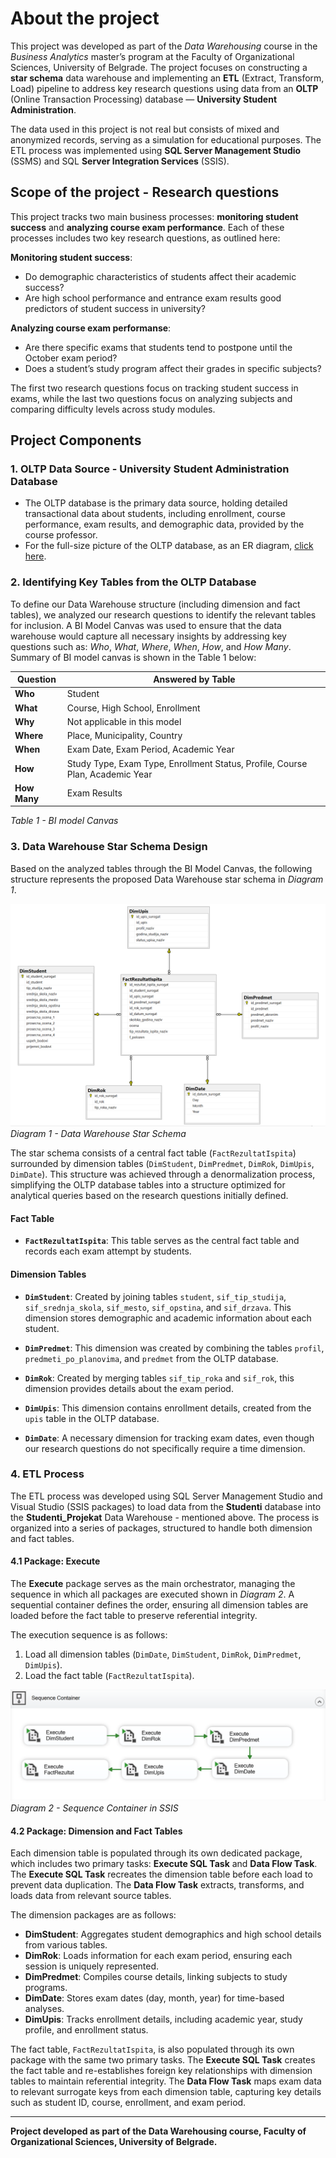 # About the project

This project was developed as part of the *Data Warehousing* course in the *Business Analytics* master’s program at the Faculty of Organizational Sciences, University of Belgrade. The project focuses on constructing a **star schema** data warehouse and implementing an **ETL** (Extract, Transform, Load) pipeline to address key research questions using data from an **OLTP** (Online Transaction Processing) database — **University Student Administration**.

The data used in this project is not real but consists of mixed and anonymized records, serving as a simulation for educational purposes. The ETL process was implemented using **SQL Server Management Studio** (SSMS) and SQL **Server Integration Services** (SSIS).

## Scope of the project - Research questions

This project tracks two main business processes: **monitoring student success** and **analyzing course exam performance**. Each of these processes includes two key research questions, as outlined here:

**Monitoring student success**:
- Do demographic characteristics of students affect their academic success?
- Are high school performance and entrance exam results good predictors of student success in university?

**Analyzing course exam performanse**:
- Are there specific exams that students tend to postpone until the October exam period?
- Does a student’s study program affect their grades in specific subjects?

The first two research questions focus on tracking student success in exams, while the last two questions focus on analyzing subjects and comparing difficulty levels across study modules.

## Project Components

### 1. OLTP Data Source - University Student Administration Database

- The OLTP database is the primary data source, holding detailed transactional data about students, including enrollment, course performance, exam results, and demographic data, provided by the course professor.
- For the full-size picture of the OLTP database, as an ER diagram, [click here](https://raw.githubusercontent.com/NovakMastilovic/SSIS_ETL_University_DB/refs/heads/main/Diagram_OLTP_UniversityDatabase.png).

### 2. Identifying Key Tables from the OLTP Database

To define our Data Warehouse structure (including dimension and fact tables), we analyzed our research questions to identify the relevant tables for inclusion. A BI Model Canvas was used to ensure that the data warehouse would capture all necessary insights by addressing key questions such as: *Who*, *What*, *Where*, *When*, *How*, and *How Many*. Summary of BI model canvas is shown in the Table 1 below:

| Question      | Answered by Table                                                         |
|---------------|---------------------------------------------------------------------------|
| **Who**       | Student                                                                   |
| **What**      | Course, High School, Enrollment                                           |
| **Why**       | Not applicable in this model                                              |
| **Where**     | Place, Municipality, Country                                              |
| **When**      | Exam Date, Exam Period, Academic Year                                     |
| **How**       | Study Type, Exam Type, Enrollment Status, Profile, Course Plan, Academic Year |
| **How Many**  | Exam Results                                                              |

*Table 1 - BI model Canvas*

### 3. Data Warehouse Star Schema Design

Based on the analyzed tables through the BI Model Canvas, the following structure represents the proposed Data Warehouse star schema in *Diagram 1*.

![Data Warehouse Star Schema](Diagram_DataWarehouse_StarSchema.png)
*Diagram 1 - Data Warehouse Star Schema*

The star schema consists of a central fact table (`FactRezultatIspita`) surrounded by dimension tables (`DimStudent`, `DimPredmet`, `DimRok`, `DimUpis`, `DimDate`). This structure was achieved through a denormalization process, simplifying the OLTP database tables into a structure optimized for analytical queries based on the research questions initially defined.

#### Fact Table
- **`FactRezultatIspita`**: This table serves as the central fact table and records each exam attempt by students.

#### Dimension Tables

- **`DimStudent`**: Created by joining tables `student`, `sif_tip_studija`, `sif_srednja_skola`, `sif_mesto`, `sif_opstina`, and `sif_drzava`. This dimension stores demographic and academic information about each student.

- **`DimPredmet`**: This dimension was created by combining the tables `profil`, `predmeti_po_planovima`, and `predmet` from the OLTP database.

- **`DimRok`**: Created by merging tables `sif_tip_roka` and `sif_rok`, this dimension provides details about the exam period.

- **`DimUpis`**: This dimension contains enrollment details, created from the `upis` table in the OLTP database.

- **`DimDate`**: A necessary dimension for tracking exam dates, even though our research questions do not specifically require a time dimension.

### 4. ETL Process

The ETL process was developed using SQL Server Management Studio and Visual Studio (SSIS packages) to load data from the **Studenti** database into the **Studenti_Projekat** Data Warehouse - mentioned above. The process is organized into a series of packages, structured to handle both dimension and fact tables.

#### 4.1 Package: Execute

The **Execute** package serves as the main orchestrator, managing the sequence in which all packages are executed shown in *Diagram 2*. A sequential container defines the order, ensuring all dimension tables are loaded before the fact table to preserve referential integrity.

The execution sequence is as follows:
1. Load all dimension tables (`DimDate`, `DimStudent`, `DimRok`, `DimPredmet`, `DimUpis`).
2. Load the fact table (`FactRezultatIspita`).

![ETL Sequence Container Diagram](Diagram_ETL_SequenceContainer.png)
*Diagram 2 - Sequence Container in SSIS*

#### 4.2 Package: Dimension and Fact Tables

Each dimension table is populated through its own dedicated package, which includes two primary tasks: **Execute SQL Task** and **Data Flow Task**. The **Execute SQL Task** recreates the dimension table before each load to prevent data duplication. The **Data Flow Task** extracts, transforms, and loads data from relevant source tables.

The dimension packages are as follows:
- **DimStudent**: Aggregates student demographics and high school details from various tables.
- **DimRok**: Loads information for each exam period, ensuring each session is uniquely represented.
- **DimPredmet**: Compiles course details, linking subjects to study programs.
- **DimDate**: Stores exam dates (day, month, year) for time-based analyses.
- **DimUpis**: Tracks enrollment details, including academic year, study profile, and enrollment status.

The fact table, `FactRezultatIspita`, is also populated through its own package with the same two primary tasks. The **Execute SQL Task** creates the fact table and re-establishes foreign key relationships with dimension tables to maintain referential integrity. The **Data Flow Task** maps exam data to relevant surrogate keys from each dimension table, capturing key details such as student ID, course, enrollment, and exam period.

---

**Project developed as part of the Data Warehousing course, Faculty of Organizational Sciences, University of Belgrade.**
